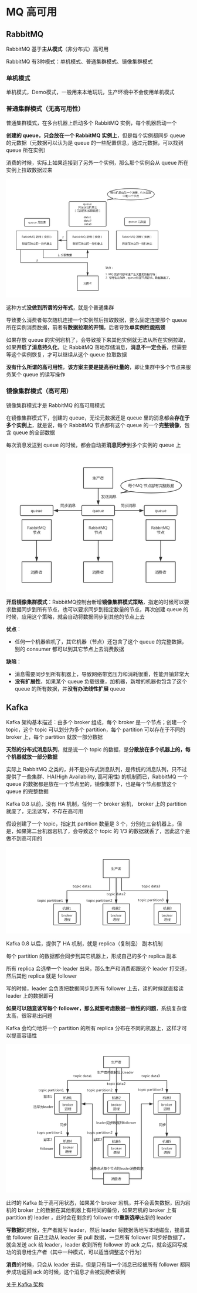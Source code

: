 # MQ 高可用

## RabbitMQ

RabbitMQ 基于**主从模式**（非分布式）高可用

RabbitMQ 有3种模式：单机模式、普通集群模式、镜像集群模式

### 单机模式

单机模式，Demo模式，一般用来本地玩玩，生产环境中不会使用单机模式

### 普通集群模式（无高可用性）

普通集群模式，在多台机器上启动多个 RabbitMQ 实例，每个机器启动一个

**创建的 queue，只会放在一个 RabbitMQ 实例上**，但是每个实例都同步 queue 的元数据（元数据可以认为是 queue 的一些配置信息，通过元数据，可以找到 queue 所在实例）

消费的时候，实际上如果连接到了另外一个实例，那么那个实例会从 queue 所在实例上拉取数据过来

![mq-7](./images/mq-7.png)

这种方式**没做到所谓的分布式**，就是个普通集群

导致要么消费者每次随机连接一个实例然后拉取数据，要么固定连接那个 queue 所在实例消费数据，前者有**数据拉取的开销**，后者导致**单实例性能瓶颈**

如果存放 queue 的实例宕机了，会导致接下来其他实例就无法从所在实例拉取，如果**开启了消息持久化**，让 RabbitMQ 落地存储消息，**消息不一定会丢**，但需要等这个实例恢复，才可以继续从这个 queue 拉取数据

**没有什么所谓的高可用性**，**该方案主要是提高吞吐量的**，即让集群中多个节点来服务某个 queue 的读写操作

### 镜像集群模式（高可用）

镜像集群模式才是 RabbitMQ 的高可用模式

在镜像集群模式下，创建的 queue，无论元数据还是 queue 里的消息都会**存在于多个实例上**，就是说，每个 RabbitMQ 节点都有这个 queue 的一个**完整镜像**，包含 queue 的全部数据

每次消息发送到 queue 的时候，都会自动把**消息同步**到多个实例的 queue 上

![mq-8](./images/mq-8.png)

**开启镜像集群模式**：RabbitMQ控制台新增**镜像集群模式策略**，指定的时候可以要求数据同步到所有节点，也可以要求同步到指定数量的节点，再次创建 queue 的时候，应用这个策略，就会自动将数据同步到其他的节点上去

**优点**：

+ 任何一个机器宕机了，其它机器（节点）还包含了这个 queue 的完整数据，别的 consumer 都可以到其它节点上去消费数据

**缺陷**：

+ 消息需要同步到所有机器上，导致网络带宽压力和消耗很重，性能开销非常大
+ **没有扩展性**，如果某个 queue 负载很重，加机器，新增的机器也包含了这个 queue 的所有数据，并**没有办法线性扩展** queue

## Kafka

Kafka 架构基本描述：由多个 broker 组成，每个 broker 是一个节点；创建一个 topic，这个 topic 可以划分为多个 partition，每个 partition 可以存在于不同的 broker 上，每个 partition 就放一部分数据

**天然的分布式消息队列**，就是说一个 topic 的数据，是**分散放在多个机器上的，每个机器就放一部分数据**

实际上 RabbitMQ 之类的，并不是分布式消息队列，是传统的消息队列，只不过提供了一些集群、HA(High Availability, 高可用性) 的机制而已，RabbitMQ 一个 queue 的数据都是放在一个节点里的，镜像集群下，也是每个节点都放这个 queue 的完整数据

Kafka 0.8 以前，没有 HA 机制，任何一个 broker 宕机， broker 上的 partition 就废了，无法读写，不存在高可用

假设创建了一个 topic，指定其 partition 数量是 3 个，分别在三台机器上，但是，如果第二台机器宕机了，会导致这个 topic 的 1/3 的数据就丢了，因此这个是做不到高可用的

![kafka-before](./images/kafka-before.png)

Kafka 0.8 以后，提供了 HA 机制，就是 replica（复制品） 副本机制

每个 partition 的数据都会同步到其它机器上，形成自己的多个 replica 副本

所有 replica 会选举一个 leader 出来，那么生产和消费都跟这个 leader 打交道，然后其他 replica 就是 follower

写的时候，leader 会负责把数据同步到所有 follower 上去，读的时候就直接读 leader 上的数据即可

**如果可以随意读写每个 follower，那么就要考虑数据一致性的问题**，系统复杂度太高，很容易出问题

Kafka 会均匀地将一个 partition 的所有 replica 分布在不同的机器上，这样才可以提高容错性

![kafka-after](./images/kafka-after.png)

此时的 Kafka 处于高可用状态，如果某个 broker 宕机，并不会丢失数据，因为宕机的 broker 上的数据在其他机器上有相同的备份，如果宕机的 broker 上有 partition 的 leader ，此时会在剩余的 follower 中**重新选举**出新的 leader

**写数据**的时候，生产者就写 leader，然后 leader 将数据落地写本地磁盘，接着其他 follower 自己主动从 leader 来 pull 数据，一旦所有 follower 同步好数据了，就会发送 ack 给 leader，leader 收到所有 follower 的 ack 之后，就会返回写成功的消息给生产者（其中一种模式，可以适当调整这个行为）

**消费**的时候，只会从 leader 去读，但是只有当一个消息已经被所有 follower 都同步成功返回 ack 的时候，这个消息才会被消费者读到

[关于 Kafka 架构](./MQ-Kafka.md)
